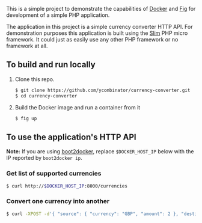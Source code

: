 This is a simple project to demonstrate the capabilities of
[Docker](https://www.docker.com/) and [Fig](http://www.fig.sh/) for development 
of a simple PHP application.

The application in this project is a simple currency converter HTTP API. For
demonstration purposes this application is built using the 
[Slim](http://www.slimframework.com/) PHP micro framework. It could just as
easily use any other PHP framework or no framework at all.

## To build and run locally

1. Clone this repo.

    ```bash
    $ git clone https://github.com/ycombinator/currency-converter.git
    $ cd currency-converter
    ```

2. Build the Docker image and run a container from it

    ```bash
    $ fig up
    ```

## To use the application's HTTP API

**Note:** If you are using [boot2docker](http://boot2docker.io/), replace 
`$DOCKER_HOST_IP` below with the IP reported by `boot2docker ip`.

### Get list of supported currencies
```bash
$ curl http://$DOCKER_HOST_IP:8000/currencies
```

### Convert one currency into another
```bash
$ curl -XPOST -d'{ "source": { "currency": "GBP", "amount": 2 }, "destination": { "currency": "GBP" } }' http://$DOCKER_HOST_IP:8000/converter
```
